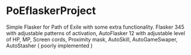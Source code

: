 # PoEflaskerProject

Simple Flasker for Path of Exile with some extra functionality.
Flasker 345 with adjustable patterns of activation,
AutoFlasker 12 with adjustable level of HP, MP,
Screen cords, Proximity mask, AutoSkill, AutoGameSwaper, AutoStasher ( poorly implemented )
